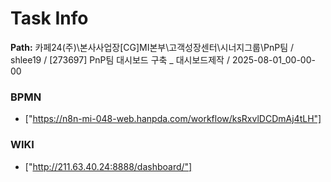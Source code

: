 # Task Info

**Path:** 카페24(주)\본사사업장\[CG]MI본부\고객성장센터\시너지그룹\PnP팀 / shlee19 / [273697] PnP팀 대시보드 구축 _ 대시보드제작 / 2025-08-01_00-00-00

### BPMN
- ["https://n8n-mi-048-web.hanpda.com/workflow/ksRxvlDCDmAj4tLH"]

### WIKI
- ["http://211.63.40.24:8888/dashboard/"]

